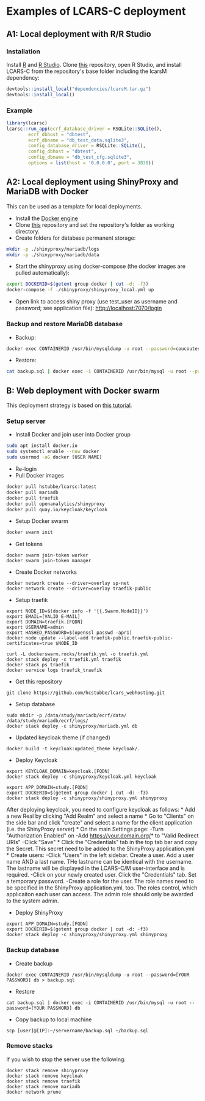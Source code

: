 # Examples of LCARS-C deployment

## A1: Local deployment with R/R Studio

### Installation

Install [R](https://cran.r-project.org/) and [R Studio](https://www.rstudio.com/products/rstudio/download/). Clone [this](https://github.com/hcstubbe/lcarsc) repository, open R Studio, and install LCARS-C from the repository's base folder including the lcarsM dependency:

``` r
devtools::install_local("dependencies/lcarsM.tar.gz")
devtools::install_local()
```

### Example

``` r
library(lcarsc)
lcarsc::run_app(ecrf_database_driver = RSQLite::SQLite(),
        ecrf_dbhost = "dbtest",
        ecrf_dbname = "db_test_data.sqlite3",
        config_database_driver = RSQLite::SQLite(),
        config_dbhost = "dbtest",
        config_dbname = "db_test_cfg.sqlite3",
        options = list(host = '0.0.0.0', port = 3838))
```

## A2: Local deployment using ShinyProxy and MariaDB with Docker

This can be used as a template for local deployments.

* Install the [Docker engine](https://docs.docker.com/engine/install/)
* Clone [this](https://github.com/hcstubbe/lcarsc) repository and set the repository's folder as working directory.
* Create folders for database permanent storage:

``` bash
mkdir -p ./shinyproxy/mariadb/logs
mkdir -p ./shinyproxy/mariadb/data
```

* Start the shinyproxy using docker-compose (the docker images are pulled automatically):

``` bash
export DOCKERID=$(getent group docker | cut -d: -f3)
docker-compose -f ./shinyproxy/shinyproxy_local.yml up
```

* Open link to access shiny proxy (use test_user as username and password; see application file): [http://localhost:7070/login](http://localhost:7070/login)

### Backup and restore MariaDB database

* Backup:

``` bash
docker exec CONTAINERID /usr/bin/mysqldump -u root --password=coucoutest mydbtest > backup.sql
```

* Restore:

``` bash
cat backup.sql | docker exec -i CONTAINERID /usr/bin/mysql -u root --password=coucoutest mydbtest 
```

## B: Web deployment with Docker swarm

This deployment strategy is based on [this tutorial](https://www.databentobox.com/2020/05/31/shinyproxy-with-Docker-swarm/).

### Setup server

* Install Docker and join user into Docker group

``` bash
sudo apt install docker.io
sudo systemctl enable --now docker
sudo usermod -aG docker [USER NAME]
```

* Re-login
* Pull Docker images

``` bash
docker pull hstubbe/lcarsc:latest
docker pull mariadb
docker pull traefik 
docker pull openanalytics/shinyproxy
docker pull quay.io/keycloak/keycloak
```

* Setup Docker swarm

``` bash
docker swarm init
```

* Get tokens

```{Bash}
docker swarm join-token worker
docker swarm join-token manager
```

* Create Docker networks

```{Bash}
docker network create --driver=overlay sp-net
docker network create --driver=overlay traefik-public
```

* Setup traefik

```{Bash}
export NODE_ID=$(docker info -f '{{.Swarm.NodeID}}')
export EMAIL=[VALID E-MAIL]
export DOMAIN=traefik.[FQDN]
export USERNAME=admin
export HASHED_PASSWORD=$(openssl passwd -apr1)
docker node update --label-add traefik-public.traefik-public-certificates=true $NODE_ID

curl -L dockerswarm.rocks/traefik.yml -o traefik.yml
docker stack deploy -c traefik.yml traefik
docker stack ps traefik
docker service logs traefik_traefik
```

* Get this repository

```{Bash}
git clone https://github.com/hcstubbe/lcars_webhosting.git
```

* Setup database

```{Bash}
sudo mkdir -p /data/study/mariadb/ecrf/data/ /data/study/mariadb/ecrf/logs/
docker stack deploy -c shinyproxy/mariadb.yml db
```

* Updated keycloak theme (if changed)

```{Bash}
docker build -t keycloak:updated_theme keycloak/.
```

* Deploy Keycloak

```{Bash}
export KEYCLOAK_DOMAIN=keycloak.[FQDN]
docker stack deploy -c shinyproxy/keycloak.yml keycloak  

export APP_DOMAIN=study.[FQDN]
export DOCKERID=$(getent group docker | cut -d: -f3)
docker stack deploy -c shinyproxy/shinyproxy.yml shinyproxy
```

After deploying keycloak, you need to configure keycloak as follows:
    * Add a new Real by clicking "Add Realm" and select a name
    * Go to "Clients" on the side bar and click "create" and select a name for the client application (i.e. the ShinyProxy server)
    * On the main Settings page:
        -Turn "Authorization Enabled" on
        -Add https://your.domain.org/* to "Valid Redirect URIs"
        -Click "Save"
    * Click the "Credentials" tab in the top tab bar and copy the Secret. This secret need to be added to the ShinyProxy application.yml
    * Create users:
        -Click "Users" in the left sidebar. Create a user. Add a user name AND a last name. THe lastname can be identical with the username. The lastname will be displayed in the LCARS-C/M user-interface and is required.
        -Click on your newly created user. Click the "Credentials" tab. Set a temporary password.
        -Create a role for the user. The role names need to be specified in the ShinyProxy application.yml, too. The roles control, which applicaiton each user can access. The admin role should only be awarded to the system admin.



* Deploy ShinyProxy

```{Bash}
export APP_DOMAIN=study.[FQDN]
export DOCKERID=$(getent group docker | cut -d: -f3)
docker stack deploy -c shinyproxy/shinyproxy.yml shinyproxy
```

### Backup database

* Create backup

```{Bash}
docker exec CONTAINERID /usr/bin/mysqldump -u root --password=[YOUR PASSWORD] db > backup.sql
```

* Restore

```{Bash}
cat backup.sql | docker exec -i CONTAINERID /usr/bin/mysql -u root --password=[YOUR PASSWORD] db 
```

* Copy backup to local machine

```{Bash}
scp [user]@[IP]:~/servername/backup.sql ~/backup.sql
```

### Remove stacks

If you wish to stop the server use the following:

```{Bash}
docker stack remove shinyproxy
docker stack remove keycloak
docker stack remove traefik
docker stack remove mariadb
docker network prune
```
